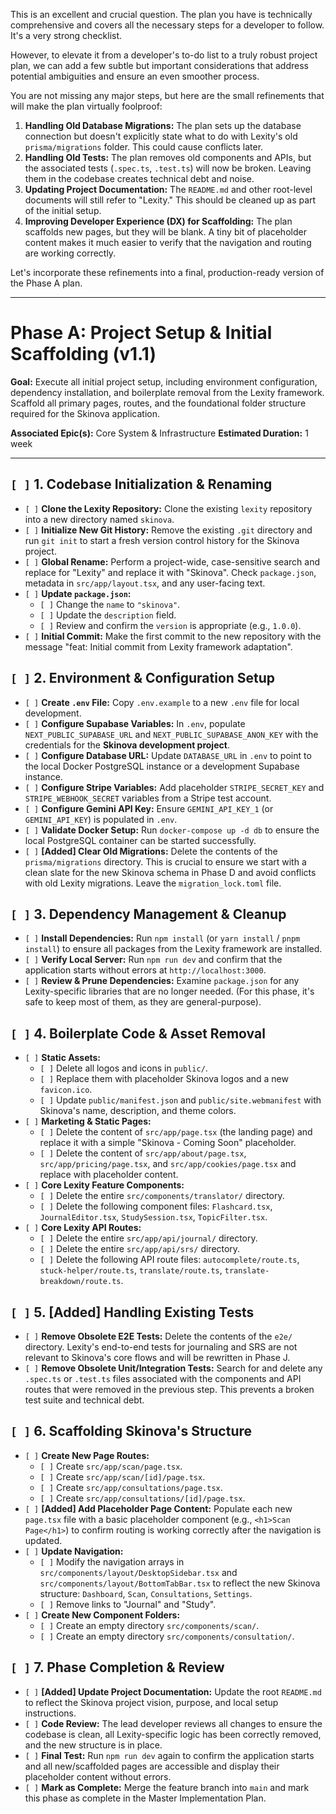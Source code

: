 This is an excellent and crucial question. The plan you have is technically comprehensive and covers all the necessary steps for a developer to follow. It's a very strong checklist.

However, to elevate it from a developer's to-do list to a truly robust project plan, we can add a few subtle but important considerations that address potential ambiguities and ensure an even smoother process.

You are not missing any major steps, but here are the small refinements that will make the plan virtually foolproof:

1.  **Handling Old Database Migrations:** The plan sets up the database connection but doesn't explicitly state what to do with Lexity's old `prisma/migrations` folder. This could cause conflicts later.
2.  **Handling Old Tests:** The plan removes old components and APIs, but the associated tests (`.spec.ts`, `.test.ts`) will now be broken. Leaving them in the codebase creates technical debt and noise.
3.  **Updating Project Documentation:** The `README.md` and other root-level documents will still refer to "Lexity." This should be cleaned up as part of the initial setup.
4.  **Improving Developer Experience (DX) for Scaffolding:** The plan scaffolds new pages, but they will be blank. A tiny bit of placeholder content makes it much easier to verify that the navigation and routing are working correctly.

Let's incorporate these refinements into a final, production-ready version of the Phase A plan.

---

# **Phase A: Project Setup & Initial Scaffolding (v1.1)**

**Goal:** Execute all initial project setup, including environment configuration, dependency installation, and boilerplate removal from the Lexity framework. Scaffold all primary pages, routes, and the foundational folder structure required for the Skinova application.

**Associated Epic(s):** Core System & Infrastructure
**Estimated Duration:** 1 week

---

## `[ ]` 1. Codebase Initialization & Renaming

-   `[ ]` **Clone the Lexity Repository:** Clone the existing `lexity` repository into a new directory named `skinova`.
-   `[ ]` **Initialize New Git History:** Remove the existing `.git` directory and run `git init` to start a fresh version control history for the Skinova project.
-   `[ ]` **Global Rename:** Perform a project-wide, case-sensitive search and replace for "Lexity" and replace it with "Skinova". Check `package.json`, metadata in `src/app/layout.tsx`, and any user-facing text.
-   `[ ]` **Update `package.json`:**
    -   `[ ]` Change the `name` to `"skinova"`.
    -   `[ ]` Update the `description` field.
    -   `[ ]` Review and confirm the `version` is appropriate (e.g., `1.0.0`).
-   `[ ]` **Initial Commit:** Make the first commit to the new repository with the message "feat: Initial commit from Lexity framework adaptation".

## `[ ]` 2. Environment & Configuration Setup

-   `[ ]` **Create `.env` File:** Copy `.env.example` to a new `.env` file for local development.
-   `[ ]` **Configure Supabase Variables:** In `.env`, populate `NEXT_PUBLIC_SUPABASE_URL` and `NEXT_PUBLIC_SUPABASE_ANON_KEY` with the credentials for the **Skinova development project**.
-   `[ ]` **Configure Database URL:** Update `DATABASE_URL` in `.env` to point to the local Docker PostgreSQL instance or a development Supabase instance.
-   `[ ]` **Configure Stripe Variables:** Add placeholder `STRIPE_SECRET_KEY` and `STRIPE_WEBHOOK_SECRET` variables from a Stripe test account.
-   `[ ]` **Configure Gemini API Key:** Ensure `GEMINI_API_KEY_1` (or `GEMINI_API_KEY`) is populated in `.env`.
-   `[ ]` **Validate Docker Setup:** Run `docker-compose up -d db` to ensure the local PostgreSQL container can be started successfully.
-   `[ ]` **[Added] Clear Old Migrations:** Delete the contents of the `prisma/migrations` directory. This is crucial to ensure we start with a clean slate for the new Skinova schema in Phase D and avoid conflicts with old Lexity migrations. Leave the `migration_lock.toml` file.

## `[ ]` 3. Dependency Management & Cleanup

-   `[ ]` **Install Dependencies:** Run `npm install` (or `yarn install` / `pnpm install`) to ensure all packages from the Lexity framework are installed.
-   `[ ]` **Verify Local Server:** Run `npm run dev` and confirm that the application starts without errors at `http://localhost:3000`.
-   `[ ]` **Review & Prune Dependencies:** Examine `package.json` for any Lexity-specific libraries that are no longer needed. (For this phase, it's safe to keep most of them, as they are general-purpose).

## `[ ]` 4. Boilerplate Code & Asset Removal

-   `[ ]` **Static Assets:**
    -   `[ ]` Delete all logos and icons in `public/`.
    -   `[ ]` Replace them with placeholder Skinova logos and a new `favicon.ico`.
    -   `[ ]` Update `public/manifest.json` and `public/site.webmanifest` with Skinova's name, description, and theme colors.
-   `[ ]` **Marketing & Static Pages:**
    -   `[ ]` Delete the content of `src/app/page.tsx` (the landing page) and replace it with a simple "Skinova - Coming Soon" placeholder.
    -   `[ ]` Delete the content of `src/app/about/page.tsx`, `src/app/pricing/page.tsx`, and `src/app/cookies/page.tsx` and replace with placeholder content.
-   `[ ]` **Core Lexity Feature Components:**
    -   `[ ]` Delete the entire `src/components/translator/` directory.
    -   `[ ]` Delete the following component files: `Flashcard.tsx`, `JournalEditor.tsx`, `StudySession.tsx`, `TopicFilter.tsx`.
-   `[ ]` **Core Lexity API Routes:**
    -   `[ ]` Delete the entire `src/app/api/journal/` directory.
    -   `[ ]` Delete the entire `src/app/api/srs/` directory.
    -   `[ ]` Delete the following API route files: `autocomplete/route.ts`, `stuck-helper/route.ts`, `translate/route.ts`, `translate-breakdown/route.ts`.

## `[ ]` 5. [Added] Handling Existing Tests

-   `[ ]` **Remove Obsolete E2E Tests:** Delete the contents of the `e2e/` directory. Lexity's end-to-end tests for journaling and SRS are not relevant to Skinova's core flows and will be rewritten in Phase J.
-   `[ ]` **Remove Obsolete Unit/Integration Tests:** Search for and delete any `.spec.ts` or `.test.ts` files associated with the components and API routes that were removed in the previous step. This prevents a broken test suite and technical debt.

## `[ ]` 6. Scaffolding Skinova's Structure

-   `[ ]` **Create New Page Routes:**
    -   `[ ]` Create `src/app/scan/page.tsx`.
    -   `[ ]` Create `src/app/scan/[id]/page.tsx`.
    -   `[ ]` Create `src/app/consultations/page.tsx`.
    -   `[ ]` Create `src/app/consultations/[id]/page.tsx`.
-   `[ ]` **[Added] Add Placeholder Page Content:** Populate each new `page.tsx` file with a basic placeholder component (e.g., `<h1>Scan Page</h1>`) to confirm routing is working correctly after the navigation is updated.
-   `[ ]` **Update Navigation:**
    -   `[ ]` Modify the navigation arrays in `src/components/layout/DesktopSidebar.tsx` and `src/components/layout/BottomTabBar.tsx` to reflect the new Skinova structure: `Dashboard`, `Scan`, `Consultations`, `Settings`.
    -   `[ ]` Remove links to "Journal" and "Study".
-   `[ ]` **Create New Component Folders:**
    -   `[ ]` Create an empty directory `src/components/scan/`.
    -   `[ ]` Create an empty directory `src/components/consultation/`.

## `[ ]` 7. Phase Completion & Review

-   `[ ]` **[Added] Update Project Documentation:** Update the root `README.md` to reflect the Skinova project vision, purpose, and local setup instructions.
-   `[ ]` **Code Review:** The lead developer reviews all changes to ensure the codebase is clean, all Lexity-specific logic has been correctly removed, and the new structure is in place.
-   `[ ]` **Final Test:** Run `npm run dev` again to confirm the application starts and all new/scaffolded pages are accessible and display their placeholder content without errors.
-   `[ ]` **Mark as Complete:** Merge the feature branch into `main` and mark this phase as complete in the Master Implementation Plan.